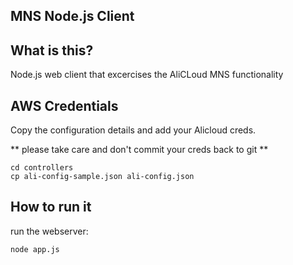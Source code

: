## MNS Node.js Client 

## What is this?
Node.js web client that excercises the AliCLoud MNS functionality


## AWS Credentials
Copy the configuration details and add your Alicloud creds.

** please take care and don't commit your creds back to git **
```
cd controllers
cp ali-config-sample.json ali-config.json
```

## How to run it
run the webserver:

```
node app.js
```


